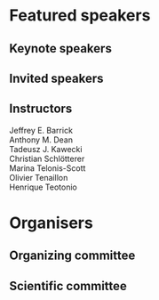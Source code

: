 # Featured speakers

## Keynote speakers


## Invited speakers


## Instructors

Jeffrey E. Barrick  
Anthony M. Dean  
Tadeusz J. Kawecki  
Christian Schlötterer  
Marina Telonis-Scott  
Olivier Tenaillon  
Henrique Teotonio  

# Organisers


## Organizing committee


## Scientific committee

